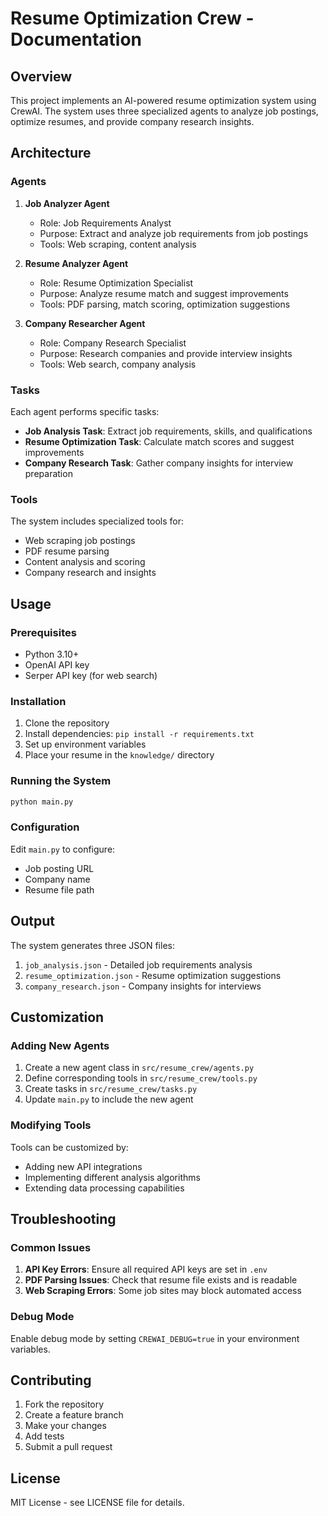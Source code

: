 # Resume Optimization Crew - Documentation

## Overview

This project implements an AI-powered resume optimization system using CrewAI. The system uses three specialized agents to analyze job postings, optimize resumes, and provide company research insights.

## Architecture

### Agents

1. **Job Analyzer Agent**
   - Role: Job Requirements Analyst
   - Purpose: Extract and analyze job requirements from job postings
   - Tools: Web scraping, content analysis

2. **Resume Analyzer Agent**
   - Role: Resume Optimization Specialist
   - Purpose: Analyze resume match and suggest improvements
   - Tools: PDF parsing, match scoring, optimization suggestions

3. **Company Researcher Agent**
   - Role: Company Research Specialist
   - Purpose: Research companies and provide interview insights
   - Tools: Web search, company analysis

### Tasks

Each agent performs specific tasks:

- **Job Analysis Task**: Extract job requirements, skills, and qualifications
- **Resume Optimization Task**: Calculate match scores and suggest improvements
- **Company Research Task**: Gather company insights for interview preparation

### Tools

The system includes specialized tools for:

- Web scraping job postings
- PDF resume parsing
- Content analysis and scoring
- Company research and insights

## Usage

### Prerequisites

- Python 3.10+
- OpenAI API key
- Serper API key (for web search)

### Installation

1. Clone the repository
2. Install dependencies: `pip install -r requirements.txt`
3. Set up environment variables
4. Place your resume in the `knowledge/` directory

### Running the System

```bash
python main.py
```

### Configuration

Edit `main.py` to configure:
- Job posting URL
- Company name
- Resume file path

## Output

The system generates three JSON files:

1. `job_analysis.json` - Detailed job requirements analysis
2. `resume_optimization.json` - Resume optimization suggestions
3. `company_research.json` - Company insights for interviews

## Customization

### Adding New Agents

1. Create a new agent class in `src/resume_crew/agents.py`
2. Define corresponding tools in `src/resume_crew/tools.py`
3. Create tasks in `src/resume_crew/tasks.py`
4. Update `main.py` to include the new agent

### Modifying Tools

Tools can be customized by:
- Adding new API integrations
- Implementing different analysis algorithms
- Extending data processing capabilities

## Troubleshooting

### Common Issues

1. **API Key Errors**: Ensure all required API keys are set in `.env`
2. **PDF Parsing Issues**: Check that resume file exists and is readable
3. **Web Scraping Errors**: Some job sites may block automated access

### Debug Mode

Enable debug mode by setting `CREWAI_DEBUG=true` in your environment variables.

## Contributing

1. Fork the repository
2. Create a feature branch
3. Make your changes
4. Add tests
5. Submit a pull request

## License

MIT License - see LICENSE file for details. 